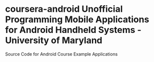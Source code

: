 coursera-android Unofficial
Programming Mobile Applications for Android Handheld Systems - University of Maryland
================

Source Code for Android Course Example Applications

